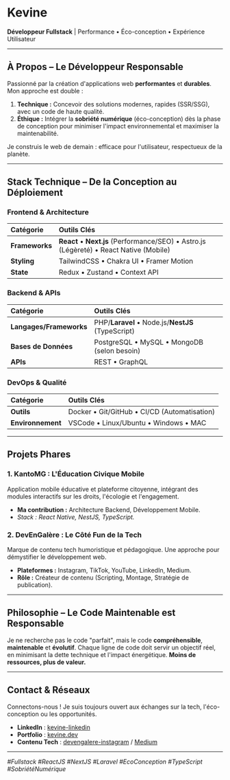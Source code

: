 # Kevine 

**Développeur Fullstack** | Performance • Éco-conception • Expérience Utilisateur

---

##  À Propos – Le Développeur Responsable

Passionné par la création d'applications web **performantes** et **durables**. Mon approche est double :
1.  **Technique :** Concevoir des solutions modernes, rapides (SSR/SSG), avec un code de haute qualité.
2.  **Éthique :** Intégrer la **sobriété numérique** (éco-conception) dès la phase de conception pour minimiser l'impact environnemental et maximiser la maintenabilité.

Je construis le web de demain : efficace pour l'utilisateur, respectueux de la planète.

---

##  Stack Technique – De la Conception au Déploiement

### **Frontend & Architecture**
| Catégorie | Outils Clés |
| :--- | :--- |
| **Frameworks** | **React** • **Next.js** (Performance/SEO) • Astro.js (Légèreté) • React Native (Mobile) |
| **Styling** | TailwindCSS • Chakra UI • Framer Motion |
| **State** | Redux • Zustand • Context API |

### **Backend & APIs**
| Catégorie | Outils Clés |
| :--- | :--- |
| **Langages/Frameworks** | PHP/**Laravel** • Node.js/**NestJS** (TypeScript) |
| **Bases de Données** | PostgreSQL • MySQL • MongoDB (selon besoin) |
| **APIs** | REST • GraphQL |

### **DevOps & Qualité**
| Catégorie | Outils Clés |
| :--- | :--- |
| **Outils** | Docker • Git/GitHub • CI/CD (Automatisation) |
| **Environnement** | VSCode • Linux/Ubuntu • Windows • MAC|

---

##  Projets Phares

### **1. KantoMG : L'Éducation Civique Mobile**
Application mobile éducative et plateforme citoyenne, intégrant des modules interactifs sur les droits, l'écologie et l'engagement.
* **Ma contribution :** Architecture Backend, Développement Mobile.
* *Stack : React Native, NestJS, TypeScript.*

### **2. DevEnGalère : Le Côté Fun de la Tech**
Marque de contenu tech humoristique et pédagogique. Une approche pour démystifier le développement web.
* **Plateformes :** Instagram, TikTok, YouTube, LinkedIn, Medium.
* **Rôle :** Créateur de contenu (Scripting, Montage, Stratégie de publication).

---

##  Philosophie – Le Code Maintenable est Responsable

Je ne recherche pas le code "parfait", mais le code **compréhensible**, **maintenable** et **évolutif**.
Chaque ligne de code doit servir un objectif réel, en minimisant la dette technique et l'impact énergétique. **Moins de ressources, plus de valeur.**

---

## Contact & Réseaux

Connectons-nous ! Je suis toujours ouvert aux échanges sur la tech, l'éco-conception ou les opportunités.

* **LinkedIn** : [kevine-linkedin](https://www.linkedin.com/in/kevine)
* **Portfolio** : [kevine.dev](https://kevine.dev)
* **Contenu Tech** : [devengalere-instagram](https://www.instagram.com/devengalere) / [Medium](https://medium.com/@kevine)

---
*#Fullstack #ReactJS #NextJS #Laravel #EcoConception #TypeScript #SobriétéNumérique*
